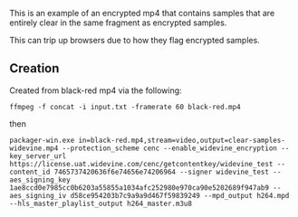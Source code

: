 This is an example of an encrypted mp4 that contains samples that are entirely clear in the same fragment as encrypted samples.

This can trip up browsers due to how they flag encrypted samples.

## Creation

Created from black-red mp4 via the following:

```
ffmpeg -f concat -i input.txt -framerate 60 black-red.mp4
```
then
```
packager-win.exe in=black-red.mp4,stream=video,output=clear-samples-widevine.mp4 --protection_scheme cenc --enable_widevine_encryption --key_server_url https://license.uat.widevine.com/cenc/getcontentkey/widevine_test --content_id 7465737420636f6e74656e74206964 --signer widevine_test --aes_signing_key 1ae8ccd0e7985cc0b6203a55855a1034afc252980e970ca90e5202689f947ab9 --aes_signing_iv d58ce954203b7c9a9a9d467f59839249 --mpd_output h264.mpd --hls_master_playlist_output h264_master.m3u8
```